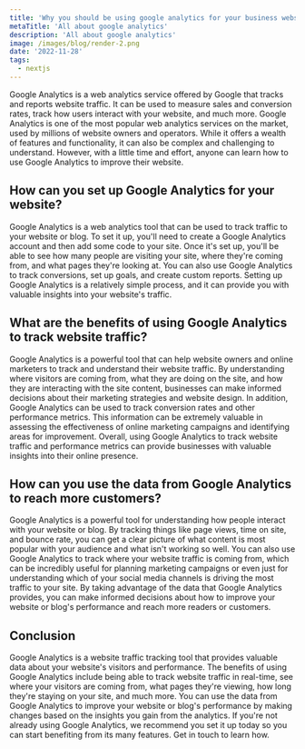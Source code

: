 ```yaml
---
title: 'Why you should be using google analytics for your business website'
metaTitle: 'All about google analytics'
description: 'All about google analytics'
image: /images/blog/render-2.png
date: '2022-11-28'
tags:
  - nextjs
---
```


Google Analytics is a web analytics service offered by Google that tracks and reports website traffic. It can be used to measure sales and conversion rates, track how users interact with your website, and much more. Google Analytics is one of the most popular web analytics services on the market, used by millions of website owners and operators. While it offers a wealth of features and functionality, it can also be complex and challenging to understand. However, with a little time and effort, anyone can learn how to use Google Analytics to improve their website.

## **How can you set up Google Analytics for your website?**

Google Analytics is a web analytics tool that can be used to track traffic to your website or blog. To set it up, you'll need to create a Google Analytics account and then add some code to your site. Once it's set up, you'll be able to see how many people are visiting your site, where they're coming from, and what pages they're looking at. You can also use Google Analytics to track conversions, set up goals, and create custom reports. Setting up Google Analytics is a relatively simple process, and it can provide you with valuable insights into your website's traffic.

## **What are the benefits of using Google Analytics to track website traffic?**

Google Analytics is a powerful tool that can help website owners and online marketers to track and understand their website traffic. By understanding where visitors are coming from, what they are doing on the site, and how they are interacting with the site content, businesses can make informed decisions about their marketing strategies and website design. In addition, Google Analytics can be used to track conversion rates and other performance metrics. This information can be extremely valuable in assessing the effectiveness of online marketing campaigns and identifying areas for improvement. Overall, using Google Analytics to track website traffic and performance metrics can provide businesses with valuable insights into their online presence.

## **How can you use the data from Google Analytics to reach more customers?**

Google Analytics is a powerful tool for understanding how people interact with your website or blog. By tracking things like page views, time on site, and bounce rate, you can get a clear picture of what content is most popular with your audience and what isn't working so well. You can also use Google Analytics to track where your website traffic is coming from, which can be incredibly useful for planning marketing campaigns or even just for understanding which of your social media channels is driving the most traffic to your site. By taking advantage of the data that Google Analytics provides, you can make informed decisions about how to improve your website or blog's performance and reach more readers or customers.  

## Conclusion

Google Analytics is a website traffic tracking tool that provides valuable data about your website's visitors and performance. The benefits of using Google Analytics include being able to track website traffic in real-time, see where your visitors are coming from, what pages they're viewing, how long they're staying on your site, and much more. You can use the data from Google Analytics to improve your website or blog's performance by making changes based on the insights you gain from the analytics. If you're not already using Google Analytics, we recommend you set it up today so you can start benefiting from its many features. Get in touch to learn how.